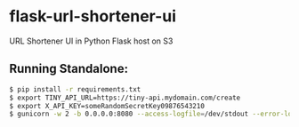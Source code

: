 
# flask-url-shortener-ui
URL Shortener UI in Python Flask host on S3 

## Running Standalone:

```bash
$ pip install -r requirements.txt
$ export TINY_API_URL=https://tiny-api.mydomain.com/create
$ export X_API_KEY=someRandomSecretKey09876543210
$ gunicorn -w 2 -b 0.0.0.0:8080 --access-logfile=/dev/stdout --error-log=/dev/stderr app:app
```

